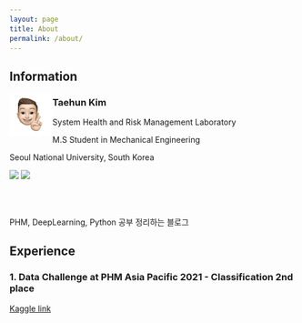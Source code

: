```yaml
---
layout: page
title: About
permalink: /about/
---
```


## Information

<img src="/public/img/kth1.png" align="left" style="width:15%; height:auto">

### Taehun Kim <br>

System Health and Risk Management Laboratory

M.S Student in Mechanical Engineering

Seoul National University, South Korea

<a href = "https://www.instagram.com/tae_____hun/">
  <img src = "http://img.shields.io/badge/-Instagram-black?style=flat&logo=Instagram&link=https://instagram.com/alpox.dev/"
                                                        style="height : auto;"/></a>
<a href="https://github.com/SSSAMKIM/SSSAMKIM.github.io">
    <img 
        src="http://img.shields.io/badge/-Tech%20Blog-655ced?style=flat&logo=github&link=https://alpox.kr"
        style="height : auto; margin-right : 10px;"/>
</a>

<br><br>

PHM, DeepLearning, Python 공부 정리하는 블로그

## Experience

### 1. Data Challenge at PHM Asia Pacific 2021 - Classification 2nd place
<a href="https://www.kaggle.com/c/phmap21-classification-task/leaderboard">Kaggle link</a>
